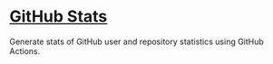 # [GitHub Stats](https://github.com/gnpaone/my-github-stats)


Generate stats of GitHub user and repository statistics using GitHub
Actions.
